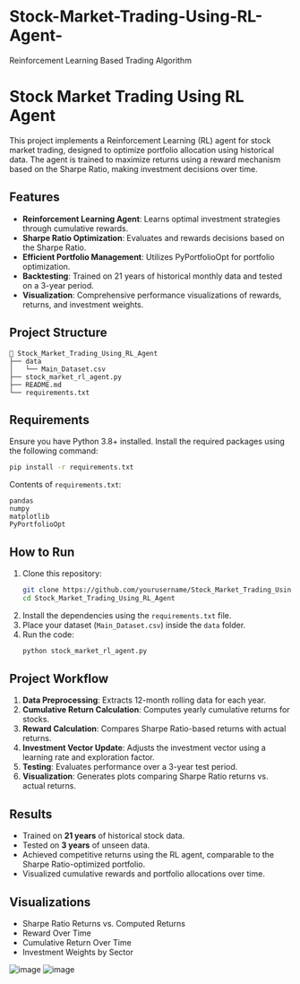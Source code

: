 # Stock-Market-Trading-Using-RL-Agent-
Reinforcement Learning Based Trading Algorithm
# Stock Market Trading Using RL Agent

This project implements a Reinforcement Learning (RL) agent for stock market trading, designed to optimize portfolio allocation using historical data. The agent is trained to maximize returns using a reward mechanism based on the Sharpe Ratio, making investment decisions over time.

## Features
- **Reinforcement Learning Agent**: Learns optimal investment strategies through cumulative rewards.
- **Sharpe Ratio Optimization**: Evaluates and rewards decisions based on the Sharpe Ratio.
- **Efficient Portfolio Management**: Utilizes PyPortfolioOpt for portfolio optimization.
- **Backtesting**: Trained on 21 years of historical monthly data and tested on a 3-year period.
- **Visualization**: Comprehensive performance visualizations of rewards, returns, and investment weights.

## Project Structure
```
📁 Stock_Market_Trading_Using_RL_Agent
├── data
│   └── Main_Dataset.csv
├── stock_market_rl_agent.py
├── README.md
└── requirements.txt
```

## Requirements
Ensure you have Python 3.8+ installed. Install the required packages using the following command:

```bash
pip install -r requirements.txt
```

Contents of `requirements.txt`:
```
pandas
numpy
matplotlib
PyPortfolioOpt
```

## How to Run
1. Clone this repository:
    ```bash
    git clone https://github.com/yourusername/Stock_Market_Trading_Using_RL_Agent.git
    cd Stock_Market_Trading_Using_RL_Agent
    ```
2. Install the dependencies using the `requirements.txt` file.
3. Place your dataset (`Main_Dataset.csv`) inside the `data` folder.
4. Run the code:
    ```bash
    python stock_market_rl_agent.py
    ```

## Project Workflow
1. **Data Preprocessing**: Extracts 12-month rolling data for each year.
2. **Cumulative Return Calculation**: Computes yearly cumulative returns for stocks.
3. **Reward Calculation**: Compares Sharpe Ratio-based returns with actual returns.
4. **Investment Vector Update**: Adjusts the investment vector using a learning rate and exploration factor.
5. **Testing**: Evaluates performance over a 3-year test period.
6. **Visualization**: Generates plots comparing Sharpe Ratio returns vs. actual returns.

## Results
- Trained on **21 years** of historical stock data.
- Tested on **3 years** of unseen data.
- Achieved competitive returns using the RL agent, comparable to the Sharpe Ratio-optimized portfolio.
- Visualized cumulative rewards and portfolio allocations over time.

## Visualizations
- Sharpe Ratio Returns vs. Computed Returns
- Reward Over Time
- Cumulative Return Over Time
- Investment Weights by Sector

![image](https://github.com/user-attachments/assets/f18af6c0-3134-4683-92a3-ff880f2b47cb)
![image](https://github.com/user-attachments/assets/61ca7042-8c2d-4042-a31d-acbde16e4eae)


